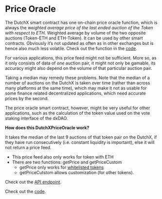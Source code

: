 # Price Oracle
The DutchX smart contract has one on-chain price oracle function, which is always the *weighted average price of the last ended auction of the Token with respect to ETH*. Weighted average by volume of the two opposite auctions (Token-ETH and ETH-Token). It can be used by other smart contracts. Obviously it’s not updated as often as in other exchanges but is hence also much less volatile. Check out the function in the [code](https://github.com/gnosis/dx-contracts/blob/1fc99740a86a1635c9bf856a370b16295915b76d/contracts/DutchExchange.sol#L936).   

For various applications, this price feed might not be sufficient. More so, as it only consists of data of *one* auction pair, it might not only be gamable, its accuracy might also depend on the volume of that particular auction pair.  

Taking a median may remedy these problems. Note that the median of a number of auctions on the DutchX is taken over time (rather than across many platforms at the same time), which may make it not as usable for some finance related decentralized applications, which need accurate prices by the second.  

The price oracle smart contract, however, might be very useful for other applications, such as the calculation of the token value used on the vote staking interface of the dxDAO.  

**How does this DutchXPriceOracle work?**  

It takes the median of the last 9 auctions of that token pair on the DutchX, if they have run consecutively (i.e. constant liquidity is important), else it will not return a price feed.  
- This price feed also only works for token with ETH  
- There are two functions: getPrice and getPriceCustom
    - getPrice only works for [whitelisted tokens](https://dutchx.readthedocs.io/en/latest/basic-mechanism.html#whitelist)
    - getPriceCutstom allows customization (for other tokens).  
    
Check out the [API endpoint](https://dutchx.d.exchange/api/docs/#!/Prices/getOraclePrice).

Check out the [code](https://github.com/gnosis/dx-price-oracle/tree/master).
